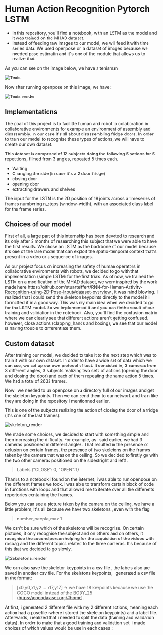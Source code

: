 # Human Action Recognition Pytorch LSTM
- In this repository, you'll find a notebook, with an LSTM as the model and it was trained on the MHAD dataset.
- Instead of feeding raw images to our model, we will feed it with time series data. We used openpose on a dataset of images because we needed pose estimatin and it's one of the module that allows us to realize that.

As you can see on the image below, we have a tenisman

![Tenis](COCO_tenis.jpg)

Now after running openpose on this image, we have:

![Tenis render](COCO_tenis_render.png)

## Implementations 

The goal of this project is to facilitte human and robot to colaboration in collaborative environments for example an environment of assembly and disassembly.
In our case it's all about disassembling fridge doors. In order to train our model to recognise these types of actions, we will have to create our own dataset.

This dataset is comprised of 12 subjects doing the following 5 actions for 5 repetitions, filmed from 3 angles, repeated 5 times each.   

- Waiting 
- Changing the side (in case it's a 2 door fridge)
- closing door
- opening door
- extracting drawers and shelves

The input for the LSTM is the 2D position of 18 joints across a timeseries of frames numbering n_steps (window-width), with an associated class label for the frame series.

## Choices of our model

First of all, a large part of this internship has been devoted to research and its only after 2 months of researching this subject that we were able to have the first results. We chose an LSTM as the backbone of our model because it's one of the rare model that can exploit the spatio-temporal context that's present in a video or a sequence of images. 

As our project focus on increasing the safety of human operators in collaborative environments with robots, we decided to go with that implementation (simple LSTM) for the first trials. As of now, we trained the LSTM on a modification of the MHAD dataset, we were inspired by the work made here https://github.com/stuarteiffert/RNN-for-Human-Activity-Recognition-using-2D-Pose-Input#dataset-overview , it was mind blowing. I realized that i could send the skeleton keypoints directly to the model if i formatted if in a good way. This was my main idea when we decided to go for the LSTM model. So we implemented it and you can finthe result of our training and validation in the notebook. Also, you'll find the confusion matrix where we can clearly see that different actions aren't getting confused, however, close actions (clapping_hands and boxing), we see that our model is having trouble to differentiate them.


## Custom dataset

After training our model, we decided to take it to the next step which was to train it with our own dataset. In order to have a wide set of data which we can use, we set up our own protocol of test. It consisted in, 3 cameras from 3 different angles, 3 subjects realizing two sets of actions (opening the door and closing the door) and each of them repeating the same action 5 times. We had a total of 2632 frames. 

Now , we needed to un openpose on a directory full of our images and get the skeleton keypoints. Then we can send them to our network and train like they are doing in the repository i mentionned earlier. 

This is one of the subjects realizing the action of closing the door of a fridge (it's one of the last frames).

![skeleton_render](frame0019_rendered.png)


We made some choices, we decided to start with something simple and then increasing the difficulty. For example, as i said earlier, we had 3 cameras positioned in different angles. That resulted in the presence of oclusion on certain frames, the presence of two skeletons on the frames taken by the camera that was on the ceiling. So we decided to firstly go with the two other cameras positioned on the sides(right and left).

> Labels {"CLOSE": 0, "OPEN":1}

Thanks to a notebook i found on the internet, i was able to run openpose on the different frames we took. I was able to transform certain block of code in functions with loops and that allowed me to iterate over all the differents repertories containing the frames. 

Below you can see a picture taken by the camera on the ceiling, we have a little problem; It's all because we have two skeletons , even with the flag

> number_people_max 1

We can't be sure which of the skeletons will be recognise. On certain pictures, it only recognise the subject and on others and on others, it recognise the second person helping for the acquisition of the videos with rosbag and the different topics related to the three cameras. It's because of this that we decided to go slowly. 

![2skeletons_render](2_skeletons.png)


We can also save the skeleton keypoints in a csv file , the labels also are saved in another csv file. For the skeletons keypoints, i generated a csv file in the format:

> [x0,y0,x1,y2 ... x17,y17] -> we have 18 keypoints because we use the COCO model instead of the BODY_25 (https://cocodataset.org/#home).

At first, i generated 2 different file with my 2 different actions, meaning each action had a posefile (where i stored the skeleton keypoints) and a label file. Afterwards, i realized that i needed to split the data (training and validation datas). In order to make that a good training and validation set, i made choices of which values would be use in each cases :

> 

